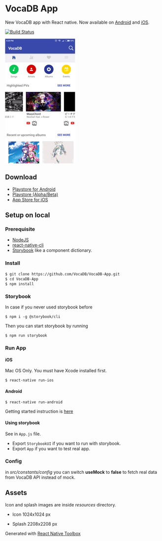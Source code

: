 # VocaDB App
New VocaDB app with React native. Now available on [Android](https://play.google.com/store/apps/details?id=com.coolappz.Vocadb) and [iOS](https://itunes.apple.com/us/app/vocadb/id907510673).

[![Build Status](https://www.bitrise.io/app/424cdc66aab2e8e1/status.svg?token=1OdgCmNWesLCEyd0bUABsw)](https://www.bitrise.io/app/424cdc66aab2e8e1)

![Screenshot](/resources/screenshot/android/home.png)

## Download

- [Playstore for Android](https://play.google.com/store/apps/details?id=com.coolappz.Vocadb)
- [Playstore (Alpha/Beta)](https://play.google.com/apps/testing/com.coolappz.Vocadb)
- [App Store for iOS](https://itunes.apple.com/us/app/vocadb/id907510673)

## Setup on local 

### Prerequisite
- [NodeJS](https://nodejs.org/en/)
- [react-native-cli](https://www.npmjs.com/package/react-native-cli)
- [Storybook](https://storybook.js.org) like a component dictionary.

### Install

```shell
$ git clone https://github.com/VocaDB/VocaDB-App.git
$ cd VocaDB-App
$ npm install
```

### Storybook

In case if you never used storybook before
```shell
$ npm i -g @storybook/cli
```

Then you can start storybook by running

```shell
$ npm run storybook
```

### Run App

#### iOS
Mac OS Only. You must have Xcode installed first.

```shell
$ react-native run-ios
```

#### Android

```shell
$ react-native run-android
```

Getting started instruction is [here](https://facebook.github.io/react-native/docs/getting-started.html) 

#### Using storybook

See in `App.js` file.

- Export `StorybookUI` if you want to run with storybook.
- Export `App` if you want to test real app.

### Config
in *src/constants/config* you can switch **useMock** to **false** to fetch real data from VocaDB API instead of mock.

## Assets

Icon and splash images are inside *resources* directory.

- Icon 1024x1024 px

- Splash 2208x2208 px

Generated with [React Native Toolbox](https://github.com/bamlab/generator-rn-toolbox)
